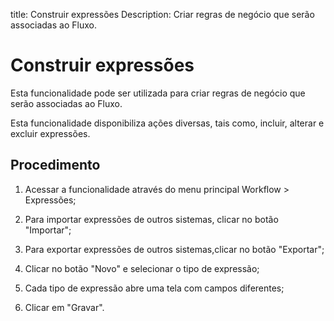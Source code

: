 title: Construir expressões
Description: Criar regras de negócio que serão associadas ao Fluxo.
# Construir expressões

Esta funcionalidade pode ser utilizada para criar regras de negócio que serão
associadas ao Fluxo.

Esta funcionalidade disponibiliza ações diversas, tais como, incluir, alterar e
excluir expressões.

Procedimento
----------------

1.  Acessar a funcionalidade através do menu principal Workflow \> Expressões;

2.  Para importar expressões de outros sistemas, clicar no botão "Importar";

3.  Para exportar expressões de outros sistemas,clicar no botão "Exportar";

4.  Clicar no botão "Novo" e selecionar o tipo de expressão;

5.  Cada tipo de expressão abre uma tela com campos diferentes;

6.  Clicar em "Gravar".



<!-- !!! tip "About"

    <b>Product/Version:</b> CITSmart | 9.00 &nbsp;&nbsp;
    <b>Updated:</b>01/18/2021 - Anna Martins
